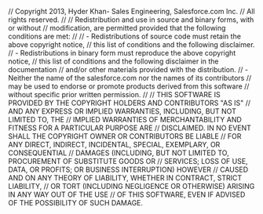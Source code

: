 // Copyright 2013, Hyder Khan- Sales Engineering, Salesforce.com Inc.
// All rights reserved.
//
// Redistribution and use in source and binary forms, with or without
// modification, are permitted provided that the following conditions are met:
//
// - Redistributions of source code must retain the above copyright notice,
//   this list of conditions and the following disclaimer. 
// - Redistributions in binary form must reproduce the above copyright notice, 
//   this list of conditions and the following disclaimer in the documentation
//   and/or other materials provided with the distribution.
// - Neither the name of the salesforce.com nor the names of its contributors
//   may be used to endorse or promote products derived from this software
//   without specific prior written permission. 
//
// THIS SOFTWARE IS PROVIDED BY THE COPYRIGHT HOLDERS AND CONTRIBUTORS "AS IS"
// AND ANY EXPRESS OR IMPLIED WARRANTIES, INCLUDING, BUT NOT LIMITED TO, THE
// IMPLIED WARRANTIES OF MERCHANTABILITY AND FITNESS FOR A PARTICULAR PURPOSE ARE
// DISCLAIMED. IN NO EVENT SHALL THE COPYRIGHT OWNER OR CONTRIBUTORS BE LIABLE
// FOR ANY DIRECT, INDIRECT, INCIDENTAL, SPECIAL, EXEMPLARY, OR CONSEQUENTIAL
// DAMAGES (INCLUDING, BUT NOT LIMITED TO, PROCUREMENT OF SUBSTITUTE GOODS OR
// SERVICES; LOSS OF USE, DATA, OR PROFITS; OR BUSINESS INTERRUPTION) HOWEVER
// CAUSED AND ON ANY THEORY OF LIABILITY, WHETHER IN CONTRACT, STRICT LIABILITY,
// OR TORT (INCLUDING NEGLIGENCE OR OTHERWISE) ARISING IN ANY WAY OUT OF THE USE
// OF THIS SOFTWARE, EVEN IF ADVISED OF THE POSSIBILITY OF SUCH DAMAGE.
